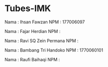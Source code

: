 # Tubes-IMK

Nama : Ihsan Fawzan
NPM : 177006097

Nama : Fajar Herdian
NPM : 

Nama : Ravi SQ Zein Permana
NPM : 

Nama : Bambang Tri Handoko
NPM : 1770060101

Nama : Raufi Baihaqi
NPM : 
